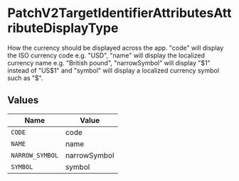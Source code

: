 # PatchV2TargetIdentifierAttributesAttributeDisplayType

How the currency should be displayed across the app. "code" will display the ISO currency code e.g. "USD", "name" will display the localized currency name e.g. "British pound", "narrowSymbol" will display "$1" instead of "US$1" and "symbol" will display a localized currency symbol such as "$".


## Values

| Name            | Value           |
| --------------- | --------------- |
| `CODE`          | code            |
| `NAME`          | name            |
| `NARROW_SYMBOL` | narrowSymbol    |
| `SYMBOL`        | symbol          |
